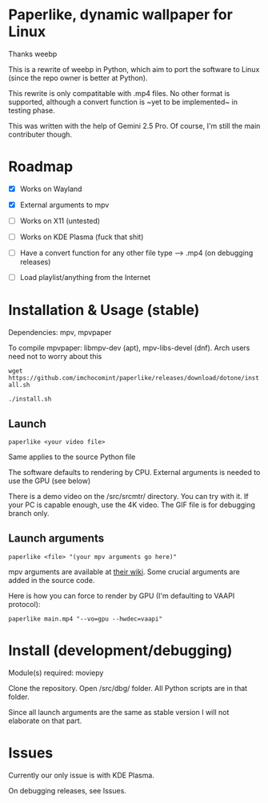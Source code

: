 # Paperlike, dynamic wallpaper for Linux
Thanks weebp

This is a rewrite of weebp in Python, which aim to port the software to Linux (since the repo owner is better at Python).

This rewrite is only compatitable with .mp4 files. No other format is supported, although a convert function is ~yet to be implemented~ in testing phase.

This was written with the help of Gemini 2.5 Pro. Of course, I'm still the main contributer though.

# Roadmap
- [x] Works on Wayland

- [x] External arguments to mpv

- [ ] Works on X11 (untested)

- [ ] Works on KDE Plasma (fuck that shit)

- [ ] Have a convert function for any other file type --> .mp4 (on debugging releases) 

- [ ] Load playlist/anything from the Internet

# Installation & Usage (stable)
Dependencies: mpv, mpvpaper

To compile mpvpaper: libmpv-dev (apt), mpv-libs-devel (dnf). Arch users need not to worry about this

`
wget https://github.com/imchocomint/paperlike/releases/download/dotone/install.sh
`

`
./install.sh
`

## Launch

`
paperlike <your video file>
`

Same applies to the source Python file

The software defaults to rendering by CPU. External arguments is needed to use the GPU (see below)

There is a demo video on the /src/srcmtr/ directory. You can try with it. If your PC is capable enough, use the 4K video. The GIF file is for debugging branch only.

## Launch arguments
`
paperlike <file> "(your mpv arguments go here)"
`

mpv arguments are available at [their wiki](https://mpv.io/manual/stable/). Some crucial arguments are added in the source code.

Here is how you can force to render by GPU (I'm defaulting to VAAPI protocol):

`
paperlike main.mp4 "--vo=gpu --hwdec=vaapi"
`
# Install (development/debugging)
Module(s) required: moviepy

Clone the repository. Open /src/dbg/ folder. All Python scripts are in that folder.

Since all launch arguments are the same as stable version I will not elaborate on that part.

# Issues
Currently our only issue is with KDE Plasma.

On debugging releases, see Issues.
